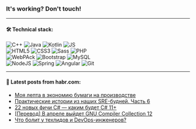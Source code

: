 ### It's working? Don't touch!

---

#### 🛠️ Technical stack:

![C++](https://img.shields.io/badge/C++-informational?logo=c%2B%2B&style=flat&logoColor=white&color=9C033A)
![Java](https://img.shields.io/badge/Java-informational?logo=java&style=flat&logoColor=white&color=007396)
![Kotlin](https://img.shields.io/badge/Kotlin-informational?logo=Kotlin&style=flat&logoColor=white&color=0095D5)
![JS](https://img.shields.io/badge/JS-informational?logo=javaScript&style=flat&logoColor=black&color=F7Df1E) <br>
![HTML5](https://img.shields.io/badge/HTML5-informational?logo=html5&style=flat&logoColor=white&color=E34F26)
![CSS3](https://img.shields.io/badge/CSS3-informational?logo=css3&style=flat&logoColor=white&color=157286)
![Sass](https://img.shields.io/badge/Saas-informational?logo=sass&style=flat&logoColor=white&color=hotpink)
![PHP](https://img.shields.io/badge/PHP-informational?logo=php&style=flat&logoColor=white&color=777BB4) <br>
![WebPAck](https://img.shields.io/badge/WebPack-informational?logo=webPack&style=flat&logoColor=white&color=FF6F00)
![Bootstrap](https://img.shields.io/badge/Bootstrap-informational?logo=Bootstrap&style=flat&logoColor=white&color=7952B3)
![MySQL](https://img.shields.io/badge/MySQL-informational?logo=MySQL&style=flat&logoColor=white&color=00f) <br>
![NodeJS](https://img.shields.io/badge/NodeJS-informational?logo=node.js&style=flat&logoColor=white&color=43853D)
![Spring](https://img.shields.io/badge/Spring-informational?logo=Spring&style=flat&logoColor=white&color=0A9EDC)
![Angular](https://img.shields.io/badge/Vue-informational?logo=vue.js&style=flat&logoColor=white&color=red)
![Git](https://img.shields.io/badge/Git-informational?logo=git&style=flat&logoColor=white&color=darkorange)

___

#### 💬 Latest posts from habr.com:

<!-- BLOG-POST-LIST:START -->
- [Моя лепта в экономию бумаги на производстве](https://habr.com/ru/post/663176/?utm_source=habrahabr&utm_medium=rss&utm_campaign=663176)
- [Практические истории из наших SRE-будней. Часть 6](https://habr.com/ru/post/662459/?utm_source=habrahabr&utm_medium=rss&utm_campaign=662459)
- [22 новых фичи C# — каким будет C# 11+](https://habr.com/ru/post/663150/?utm_source=habrahabr&utm_medium=rss&utm_campaign=663150)
- [[Перевод] В апреле выйдет GNU Compiler Collection 12](https://habr.com/ru/post/662932/?utm_source=habrahabr&utm_medium=rss&utm_campaign=662932)
- [Что болит у техлидов и DevOps-инженеров?](https://habr.com/ru/post/663074/?utm_source=habrahabr&utm_medium=rss&utm_campaign=663074)
<!-- BLOG-POST-LIST:END -->
